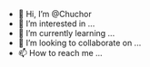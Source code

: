 - 👋 Hi, I’m @Chuchor
- 👀 I’m interested in ...
- 🌱 I’m currently learning ...
- 💞️ I’m looking to collaborate on ...
- 📫 How to reach me ...

<!---
Chuchor/Chuchor is a ✨ special ✨ repository because its `README.md` (this file) appears on your GitHub profile.
You can click the Preview link to take a look at your changes.
--->
